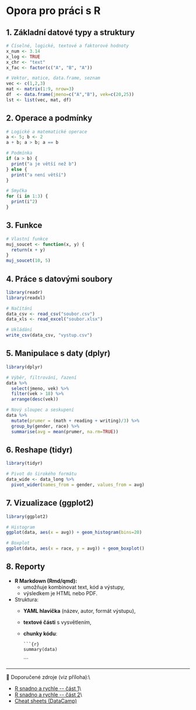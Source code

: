 # Opora pro práci s R

## 1. Základní datové typy a struktury

``` r
# Číselné, logické, textové a faktorové hodnoty
x_num <- 3.14
x_log <- TRUE
x_chr <- "text"
x_fac <- factor(c("A", "B", "A"))

# Vektor, matice, data.frame, seznam
vec <- c(1,2,3)
mat <- matrix(1:9, nrow=3)
df  <- data.frame(jmeno=c("A","B"), vek=c(20,25))
lst <- list(vec, mat, df)
```

## 2. Operace a podmínky

``` r
# Logické a matematické operace
a <- 5; b <- 2
a + b; a > b; a == b

# Podmínka
if (a > b) {
  print("a je větší než b")
} else {
  print("a není větší")
}

# Smyčka
for (i in 1:3) {
  print(i^2)
}
```

## 3. Funkce

``` r
# Vlastní funkce
muj_soucet <- function(x, y) {
  return(x + y)
}
muj_soucet(10, 5)
```

## 4. Práce s datovými soubory

``` r
library(readr)
library(readxl)

# Načítání
data_csv <- read_csv("soubor.csv")
data_xls <- read_excel("soubor.xlsx")

# Ukládání
write_csv(data_csv, "vystup.csv")
```

## 5. Manipulace s daty (dplyr)

``` r
library(dplyr)

# Výběr, filtrování, řazení
data %>%
  select(jmeno, vek) %>%
  filter(vek > 18) %>%
  arrange(desc(vek))

# Nový sloupec a seskupení
data %>%
  mutate(prumer = (math + reading + writing)/3) %>%
  group_by(gender, race) %>%
  summarise(avg = mean(prumer, na.rm=TRUE))
```

## 6. Reshape (tidyr)

``` r
library(tidyr)

# Pivot do širokého formátu
data_wide <- data_long %>%
  pivot_wider(names_from = gender, values_from = avg)
```

## 7. Vizualizace (ggplot2)

``` r
library(ggplot2)

# Histogram
ggplot(data, aes(x = avg)) + geom_histogram(bins=20)

# Boxplot
ggplot(data, aes(x = race, y = avg)) + geom_boxplot()
```

## 8. Reporty

-   **R Markdown (Rmd/qmd):**
    -   umožňuje kombinovat text, kód a výstupy,
    -   výsledkem je HTML nebo PDF.
-   Struktura:
    -   **YAML hlavička** (název, autor, formát výstupu),

    -   **textové části** s vysvětlením,

    -   **chunky kódu**:

            ```{r}
            summary(data)

        \`\`\`

------------------------------------------------------------------------

📌 Doporučené zdroje (viz příloha):\
- [R snadno a rychle -- část
1](https://oeconomica.vse.cz/wp-content/uploads/Danko_Safr_R-snadno-a-rychle_1.pdf)\
- [R snadno a rychle -- část
2](https://oeconomica.vse.cz/wp-content/uploads/Safr_Danko_R-snadno-a-rychle_2.pdf)\
- [Cheat sheets
(DataCamp)](https://images.datacamp.com/image/upload/v1697642178/Marketing/Blog/R_Cheat_Sheet_PNG_1.pdf)

